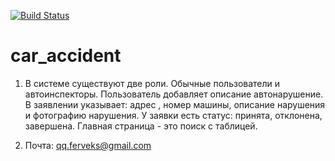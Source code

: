 [![Build Status](https://app.travis-ci.com/ferveks3509/car_accident.svg?branch=master)](https://app.travis-ci.com/ferveks3509/car_accident)
# car_accident
1. В системе существуют две роли. Обычные пользователи и автоинспекторы. 
   Пользователь добавляет описание автонарушение. В заявлении указывает: адрес
   , номер машины, описание нарушения и фотографию нарушения.
   У заявки есть статус: принята, отклонена, завершена. Главная страница - это поиск с таблицей.

4. Почта: qq.ferveks@gmail.com